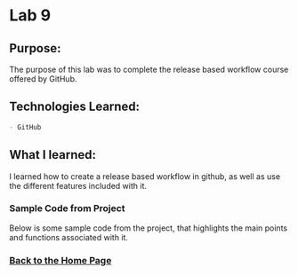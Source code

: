 # Lab 9

## Purpose:
The purpose of this lab was to complete the release based workflow course offered by GitHub.

## Technologies Learned:
```markdown
- GitHub
```
## What I learned:
I learned how to create a release based workflow in github, as well as use the different features included with it.  

### Sample Code from Project

Below is some sample code from the project, that highlights the main points and functions associated with it. 


### [Back to the Home Page](http://uo-cit-bradyr57.github.io/bradyr57.github.io/)
